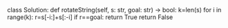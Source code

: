 class Solution:
def rotateString(self, s: str, goal: str) -> bool:
k=len(s)
for i in range(k):
r=s[-i:]+s[:-i]
if r==goal:
return True
return False